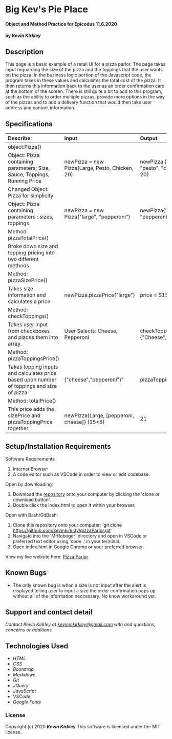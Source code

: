 # Big Kev's Pie Place

#### Object and Method Practice for Epicodus 11.6.2020

#### by _**Kevin Kirkley**_

## Description
This page is a basic example of a retail UI for a pizza parlor. The page takes input reguarding the size of the pizza and the toppings that the user wants on the pizza. In the business logic portion of the Javascript code, the program takes in these values and calculates the total cost of the pizza. It then returns this information back to the user as an order confirmation card at the bottom of the screen. There is still quite a bit to add to this program, such as the ability to order multiple pizzas, provide more options in the way of the pizzas and to add a delivery function that would then take user address and contact information. 
 

## Specifications

| Describe: | Input | Output |
| :-----------------------------------| :------------- | :------------- |
| object:Pizza() | | |
| Object: Pizza containing parameters; Size, Sauce, Toppings, Running Price| newPizza = new Pizza(Large, Pesto, Chicken, 20) | newPizza {"large", "pesto", "chicken", 20} |
|Changed Object: Pizza for simplicity | | |
| Object: Pizza containing parameters : sizes, toppings | newPizza = new Pizza("large", "pepperoni") | newPizza{"large", "pepperoni"} |
| Method: pizzaTotalPrice() | | |
|Broke down size and topping pricing into two different methods | | |
| Method: pizzaSizePrice() | | | 
| Takes size information and calculates a price | newPizza.pizzaPrice("large") | price = $15 |
| Method: checkToppings() | | |
| Takes user input from checkboxes and places them into array. | User Selects: Cheese, Pepperoni | checkToppings  {"Cheese","Pepperoni}
| Method: pizzaToppingsPrice() | | | 
| Takes topping inputs and calculates price based upon number of toppings and size of pizza| {"cheese","pepperoni"}" | pizzaToppingPrice = 2 | 
| Method: totalPrice() | | |
| This price adds the sizePrice and pizzaToppingPrice together | newPizza{Large, [pepperoni, cheese]} (15+6) | 21 |






## Setup/Installation Requirements

Software Requirements
1. Internet Browser
2. A code editor such as VSCode in order to view or edit codebase. 

Open by downloading:
1. Download the [repository](https://github.com/kevinkirkl3y/pizzaParlor.git) onto your computer by clicking the 'clone or download button'.
2. Double click the index.html to open it within your browser.

Open with Bash/GitBash:
1. Clone this repository onto your computer: 'git clone https://github.com/kevinkirkl3y/pizzaParlor.git'
2. Navigate into the 'MrRoboger' directory and open in VSCode or preferred text editor using 'code .' in your terminal.
3. Open index.html in Google Chrome or your preferred browser. 

View my live website here: 
[Pizza Parlor](kevinkirkl3y.github.io/pizzaParlor/)

## Known Bugs
* The only known bug is when a size is not input after the alert is displayed telling user to input a size the order confirmation pops up without all of the information neccessary. No know workaround yet. 



## Support and contact detail

_Contact Kevin Kirkley at [kevinmkirkley@gmail.com](mailto:kevinmkirkley@gmail.com) with and questions, concerns or additions._

## Technologies Used 

* _HTML_
* _CSS_
* _Bootstrap_
* _Markdown_
* _Git_
* _JQuery_
* _JavaScript_
* _VSCode_
* _Google Fonts_

### License

Copyright (c) 2020 **_Kevin Kirkley_**
This software is licensed under the MIT license.